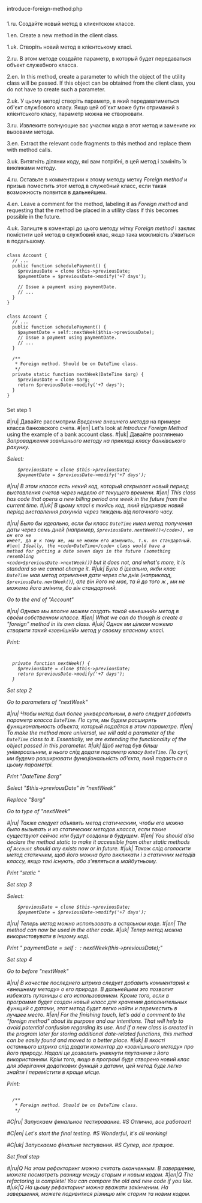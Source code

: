 introduce-foreign-method:php

###

1.ru. Создайте новый метод в клиентском классе.

1.en. Create a new method in the client class.

1.uk. Створіть новий метод в клієнтському класі.

2.ru. В этом методе создайте параметр, в который будет передаваться объект служебного класса.

2.en. In this method, create a parameter to which the object of the utility class will be passed. If this object can be obtained from the client class, you do not have to create such a parameter.

2.uk. У цьому методі створіть параметр, в який передаватиметься об'єкт службового класу. Якщо цей об'єкт може бути отриманий з клієнтського класу, параметр можна не створювати.

3.ru. Извлеките волнующие вас участки кода в этот метод и замените их вызовами метода.

3.en. Extract the relevant code fragments to this method and replace them with method calls.

3.uk. Витягніть ділянки коду, які вам потрібні, в цей метод і замініть їх викликами методу.

4.ru. Оставьте в комментарии к этому методу метку <i>Foreign method</i> и призыв поместить этот метод в служебный класс, если такая возможность появится в дальнейшем.

4.en. Leave a comment for the method, labeling it as <i>Foreign method</i> and requesting that the method be placed in a utility class if this becomes possible in the future.

4.uk. Залиште в коментарі до цього методу мітку <i>Foreign method</i> і заклик помістити цей метод в службовий клас, якщо така можливість з'явиться в подальшому.



###

```
class Account {
  // ...
  public function schedulePayment() {
    $previousDate = clone $this->previousDate;
    $paymentDate = $previousDate->modify('+7 days');

    // Issue a payment using paymentDate.
    // ...
  }
}
```

###

```
class Account {
  // ...
  public function schedulePayment() {
    $paymentDate = self::nextWeek($this->previousDate);
    // Issue a payment using paymentDate.
    // ...
  }

  /**
   * Foreign method. Should be on DateTime class.
   */
  private static function nextWeek(DateTime $arg) {
  	$previousDate = clone $arg;
  	return $previousDate->modify('+7 days');
  }
}
```

###

Set step 1

#|ru| Давайте рассмотрим <i>Введение внешнего метода</i> на примере класса банковского счета.
#|en| Let's look at <i>Introduce Foreign Method</i> using the example of a bank account class.
#|uk| Давайте розглянемо <i>Запровадження зовнішнього методу<i> на прикладі класу банківського рахунку.

Select:
```
    $previousDate = clone $this->previousDate;
    $paymentDate = $previousDate->modify('+7 days');

```

#|ru| В этом классе есть некий код, который открывает новый период выставления счетов через неделю от текущего времени.
#|en| This class has code that opens a new billing period one week in the future from the current time.
#|uk| В цьому класі є якийсь код, який відкриває новий період виставлення рахунків через тиждень від поточного часу.

#|ru| Было бы идеально, если бы класс <code>DateTime</code> имел метод получения даты через семь дней (например, <code>$previousDate.nextWeek()</code>), но он его не имеет, да и к тому же, мы не можем его изменить, т.к. он стандартный.
#|en| Ideally, the <code>DateTime</code> class would have a method for getting a date seven days in the future (something resembling <code>$previousDate->nextWeek()</code>) but it does not, and what's more, it is standard so we cannot change it.
#|uk| Було б ідеально, якби клас <code>DateTime</code> мав метод отримання дати через сім днів (наприклад, <code>$previousDate.nextWeek()</code>), але він його не має, та й до того ж , ми не можемо його змінити, бо він стандартний.

Go to the end of "Account"

#|ru| Однако мы вполне можем создать такой «внешний» метод в своём собственном классе.
#|en| What we can do though is create a "foreign" method in its own class.
#|uk| Однак ми цілком можемо створити такий «зовнішній» метод у своєму власному класі.

Print:
```


  private function nextWeek() {
  	$previousDate = clone $this->previousDate;
  	return $previousDate->modify('+7 days');
  }
```

Set step 2

Go to parameters of "nextWeek"

#|ru| Чтобы метод был более универсальным, в него следует добавить параметр класса <code>DateTime</code>. По сути, мы будем расширять функциональность объекта, который подаётся в этом параметре.
#|en| To make the method more universal, we will add a parameter of the <code>DateTime</code> class to it. Essentially, we are extending the functionality of the object passed in this parameter.
#|uk| Щоб метод був більш універсальним, в нього слід додати параметр класу <code>DateTime</code>. По суті, ми будемо розширювати функціональність об'єкта, який подається в цьому параметрі.

Print "DateTime $arg"

Select "$this->previousDate" in "nextWeek"

Replace "$arg"

Go to type of "nextWeek"

#|ru| Также следует объявить метод статическим, чтобы его можно было вызывать и из статических методов класса, если такие существуют сейчас или будут созданы в будущем.
#|en| You should also declare the method static to make it accessible from other static methods of <code>Account</code> should any exists now or in future.
#|uk| Також слід оголосити метод статичним, щоб його можна було викликати і з статичних методів классу, якщо такі існують, або з'являться в майбутньому.

Print "static "

Set step 3

Select:
```
    $previousDate = clone $this->previousDate;
    $paymentDate = $previousDate->modify('+7 days');

```

#|ru| Теперь метод можно использовать в остальном коде.
#|en| The method can now be used in the other code.
#|uk| Тепер метод можна використовувати в іншому коді.

Print "    $paymentDate = self::nextWeek($this->previousDate);"

Set step 4

Go to before "nextWeek"

#|ru| В качестве последнего штриха следует добавить комментарий к «внешнему методу» о его природе. В дальнейшем это позволит избежать путаницы с его использованием. Кроме того, если в программе будет создан новый класс для хранения дополнительных функций с датами, этот метод будет легко найти и переместить в лучшее место.
#|en| For the finishing touch, let's add a comment to the "foreign method" about its purpose and our intentions. That will help to avoid potential confusion regarding its use. And if a new class is created in the program later for storing additional date-related functions, this method can be easily found and moved to a better place.
#|uk| В якості останнього штриха слід додати коментар до «зовнішнього методу» про його природу. Надалі це дозволить уникнути плутанини з його використанням. Крім того, якщо в програмі буде створено новий клас для зберігання додаткових функцій з датами, цей метод буде легко знайти і перемістити в краще місце.

Print:
```

  /**
   * Foreign method. Should be on DateTime class.
   */
```

#C|ru| Запускаем финальное тестирование.
#S Отлично, все работает!

#C|en| Let's start the final testing.
#S Wonderful, it's all working!

#C|uk| Запускаємо фінальне тестування.
#S Супер, все працює.

Set final step

#|ru|Q На этом рефакторинг можно считать оконченным. В завершение, можете посмотреть разницу между старым и новым кодом.
#|en|Q The refactoring is complete! You can compare the old and new code if you like.
#|uk|Q На цьому рефакторинг можна вважати закінченим. На завершення, можете подивитися різницю між старим та новим кодом.